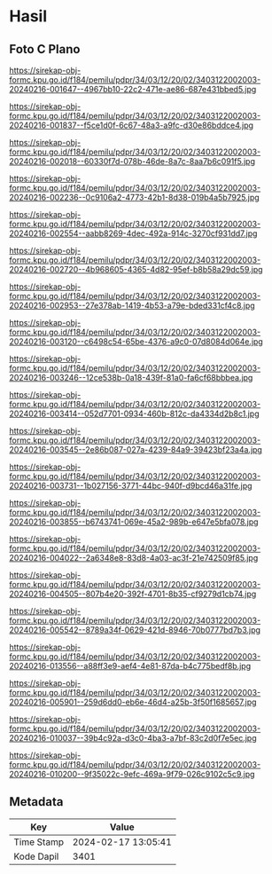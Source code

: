 # Hasil

## Foto C Plano

https://sirekap-obj-formc.kpu.go.id/f184/pemilu/pdpr/34/03/12/20/02/3403122002003-20240216-001647--4967bb10-22c2-471e-ae86-687e431bbed5.jpg

https://sirekap-obj-formc.kpu.go.id/f184/pemilu/pdpr/34/03/12/20/02/3403122002003-20240216-001837--f5ce1d0f-6c67-48a3-a9fc-d30e86bddce4.jpg

https://sirekap-obj-formc.kpu.go.id/f184/pemilu/pdpr/34/03/12/20/02/3403122002003-20240216-002018--60330f7d-078b-46de-8a7c-8aa7b6c091f5.jpg

https://sirekap-obj-formc.kpu.go.id/f184/pemilu/pdpr/34/03/12/20/02/3403122002003-20240216-002236--0c9106a2-4773-42b1-8d38-019b4a5b7925.jpg

https://sirekap-obj-formc.kpu.go.id/f184/pemilu/pdpr/34/03/12/20/02/3403122002003-20240216-002554--aabb8269-4dec-492a-914c-3270cf931dd7.jpg

https://sirekap-obj-formc.kpu.go.id/f184/pemilu/pdpr/34/03/12/20/02/3403122002003-20240216-002720--4b968605-4365-4d82-95ef-b8b58a29dc59.jpg

https://sirekap-obj-formc.kpu.go.id/f184/pemilu/pdpr/34/03/12/20/02/3403122002003-20240216-002953--27e378ab-1419-4b53-a79e-bded331cf4c8.jpg

https://sirekap-obj-formc.kpu.go.id/f184/pemilu/pdpr/34/03/12/20/02/3403122002003-20240216-003120--c6498c54-65be-4376-a9c0-07d8084d064e.jpg

https://sirekap-obj-formc.kpu.go.id/f184/pemilu/pdpr/34/03/12/20/02/3403122002003-20240216-003246--12ce538b-0a18-439f-81a0-fa6cf68bbbea.jpg

https://sirekap-obj-formc.kpu.go.id/f184/pemilu/pdpr/34/03/12/20/02/3403122002003-20240216-003414--052d7701-0934-460b-812c-da4334d2b8c1.jpg

https://sirekap-obj-formc.kpu.go.id/f184/pemilu/pdpr/34/03/12/20/02/3403122002003-20240216-003545--2e86b087-027a-4239-84a9-39423bf23a4a.jpg

https://sirekap-obj-formc.kpu.go.id/f184/pemilu/pdpr/34/03/12/20/02/3403122002003-20240216-003731--1b027156-3771-44bc-940f-d9bcd46a31fe.jpg

https://sirekap-obj-formc.kpu.go.id/f184/pemilu/pdpr/34/03/12/20/02/3403122002003-20240216-003855--b6743741-069e-45a2-989b-e647e5bfa078.jpg

https://sirekap-obj-formc.kpu.go.id/f184/pemilu/pdpr/34/03/12/20/02/3403122002003-20240216-004022--2a6348e8-83d8-4a03-ac3f-21e742509f85.jpg

https://sirekap-obj-formc.kpu.go.id/f184/pemilu/pdpr/34/03/12/20/02/3403122002003-20240216-004505--807b4e20-392f-4701-8b35-cf9279d1cb74.jpg

https://sirekap-obj-formc.kpu.go.id/f184/pemilu/pdpr/34/03/12/20/02/3403122002003-20240216-005542--8789a34f-0629-421d-8946-70b0777bd7b3.jpg

https://sirekap-obj-formc.kpu.go.id/f184/pemilu/pdpr/34/03/12/20/02/3403122002003-20240216-013556--a88ff3e9-aef4-4e81-87da-b4c775bedf8b.jpg

https://sirekap-obj-formc.kpu.go.id/f184/pemilu/pdpr/34/03/12/20/02/3403122002003-20240216-005901--259d6dd0-eb6e-46d4-a25b-3f50f1685657.jpg

https://sirekap-obj-formc.kpu.go.id/f184/pemilu/pdpr/34/03/12/20/02/3403122002003-20240216-010037--39b4c92a-d3c0-4ba3-a7bf-83c2d0f7e5ec.jpg

https://sirekap-obj-formc.kpu.go.id/f184/pemilu/pdpr/34/03/12/20/02/3403122002003-20240216-010200--9f35022c-9efc-469a-9f79-026c9102c5c9.jpg


## Metadata

| Key        | Value               |
| ---------- | ------------------- |
| Time Stamp | 2024-02-17 13:05:41 |
| Kode Dapil | 3401                |



